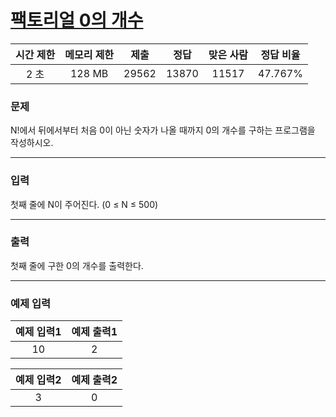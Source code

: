 # [팩토리얼 0의 개수](https://www.acmicpc.net/problem/1676)

<div align = center>

|  시간 제한  | 메모리 제한 |  제출  |  정답  | 맞은 사람 | 정답 비율 |
| :-------: | :------: | :----: | :----: | :-------: | :-------: |
|   2 초 |   128 MB  | 29562 | 13870 |  11517   |  47.767%  |

</div>

### 문제

N!에서 뒤에서부터 처음 0이 아닌 숫자가 나올 때까지 0의 개수를 구하는 프로그램을 작성하시오.

---

### 입력

첫째 줄에 N이 주어진다. (0 ≤ N ≤ 500)

---

### 출력

첫째 줄에 구한 0의 개수를 출력한다.

---

### 예제 입력

| 예제 입력1 | 예제 출력1 |
| :--------: | :--------: |
| 10 | 2 |

| 예제 입력2 | 예제 출력2 |
| :--------: | :--------: |
| 3 | 0 |